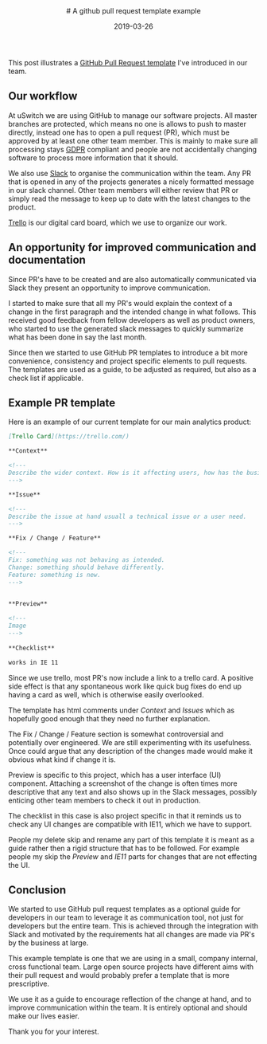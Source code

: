 <header>
# A github pull request template example

<time class="article-date" date="2019-03-26">2019-03-26</time>
</header>

This post illustrates a [GitHub Pull Request template](https://help.github.com/en/articles/creating-a-pull-request-template-for-your-repository)
I've introduced in our team.

## Our workflow

At uSwitch we are using GitHub to manage our software projects.
All master branches are protected, which means no one is allows to push to
master directly, instead one has to open a pull request (PR), which must be
approved by at least one other team member.
This is mainly to make sure all processing stays [GDPR](https://en.wikipedia.org/wiki/General_Data_Protection_Regulation)
compliant and people are not accidentally changing software to process more information that it should.

We also use [Slack](https://slack.com) to organise the communication within the
team. Any PR that is opened in any of the projects generates a nicely formatted
message in our slack channel. Other team members will either review that PR or
simply read the message to keep up to date with the latest changes to the
product.

[Trello](https://trello.com) is our digital card board, which we use to organize
our work.

## An opportunity for improved communication and documentation

Since PR's have to be created and are also automatically communicated via Slack
they present an opportunity to improve communication.

I started to make sure that all my PR's would explain the context of a change in
the first paragraph and the intended change in what follows.
This received good feedback from fellow developers as well as product
owners, who started to use the generated slack messages to quickly summarize
what has been done in say the last month.

Since then we started to use GitHub PR templates to introduce a bit more
convenience, consistency and project specific elements to pull requests.
The templates are used as a guide, to be adjusted as
required, but also as a check list if applicable.

## Example PR template

Here is an example of our current template for our main analytics product:

``` markdown
[Trello Card](https://trello.com/)

**Context**

<!---
Describe the wider context. How is it affecting users, how has the business changed for this to be relevant.
--->

**Issue**

<!---
Describe the issue at hand usuall a technical issue or a user need.
--->

**Fix / Change / Feature**

<!---
Fix: something was not behaving as intended.
Change: something should behave differently.
Feature: something is new.
--->

 
**Preview**

<!---
Image
--->
 
**Checklist**

works in IE 11

```

Since we use trello, most PR's now include a link to a trello card. A positive
side effect is that any spontaneous work like quick bug fixes do end up having a
card as well, which is otherwise easily overlooked.

The template has html comments under _Context_ and _Issues_ which as hopefully
good enough that they need no further explanation.

The Fix / Change / Feature section is somewhat controversial and potentially
over engineered. We are still experimenting with its usefulness.
Once could argue that any description of the changes made would make it obvious
what kind if change it is.

Preview is specific to this project, which has a user interface (UI) component.
Attaching a screenshot of the change is often times more descriptive that any
text and also shows up in the Slack messages, possibly enticing other team
members to check it out in production.

The checklist in this case is also project specific in that it reminds us to
check any UI changes are compatible with IE11, which we have to support.

People my delete skip and rename any part of this template it is meant as a
guide rather then a rigid structure that has to be followed.
For example people my skip the _Preview_ and _IE11_ parts for changes that
are not effecting the UI.

## Conclusion

We started to use GitHub pull request templates as a optional guide for
developers in our team to leverage it as communication tool, not just for
developers but the entire team. This is achieved through the integration with
Slack and motivated by the requirements hat all changes are made via PR's by the
business at large.

This example template is one that we are using in a small, company internal, cross functional team.
Large open source projects have different aims with their pull request and would
probably prefer a template that is more prescriptive.

We use it as a guide to encourage reflection of the change at hand, and to
improve communication within the team. It is entirely optional and should make
our lives easier.

Thank you for your interest.
